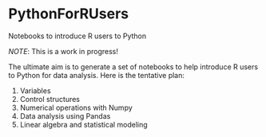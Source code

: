 # PythonForRUsers
Notebooks to introduce R users to Python

*NOTE*: This is a work in progress!

The ultimate aim is to generate a set of notebooks to help introduce R users to Python for data analysis. Here is the tentative plan:

1. Variables
2. Control structures
3. Numerical operations with Numpy
4. Data analysis using Pandas
5. Linear algebra and statistical modeling
